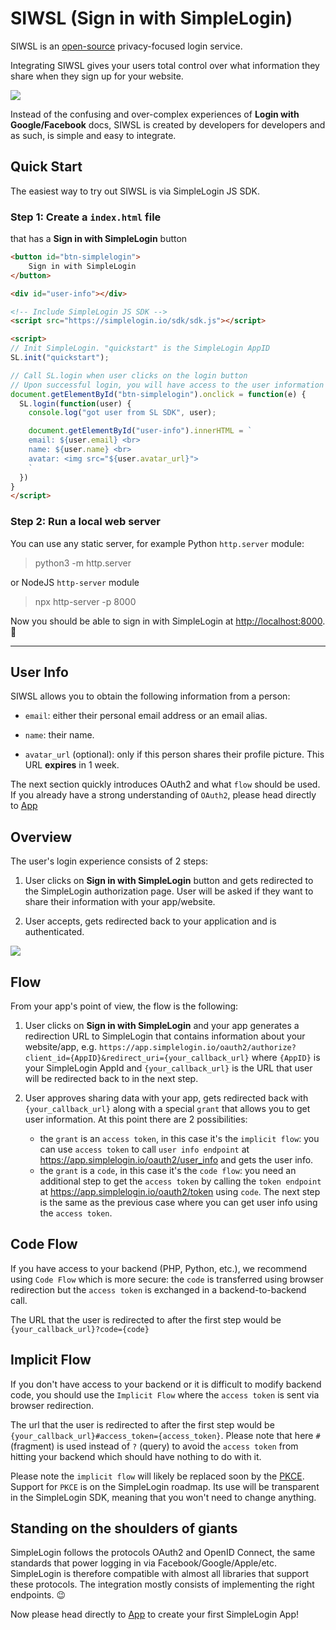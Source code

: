 # SIWSL (Sign in with SimpleLogin)

SIWSL is an [open-source](https://github.com/simple-login/app) privacy-focused login service.

Integrating SIWSL gives your users total control over what information they share when they sign up for your website.

![](./images/siwsl.jpeg)

Instead of the confusing and over-complex experiences of **Login with Google/Facebook** docs, SIWSL is created by developers for developers and as such, is simple and easy to integrate.

## Quick Start

The easiest way to try out SIWSL is via SimpleLogin JS SDK.

### Step 1: Create a `index.html` file

that has a **Sign in with SimpleLogin** button

```html
<button id="btn-simplelogin">
    Sign in with SimpleLogin
</button>

<div id="user-info"></div>

<!-- Include SimpleLogin JS SDK -->
<script src="https://simplelogin.io/sdk/sdk.js"></script>

<script>
// Init SimpleLogin. "quickstart" is the SimpleLogin AppID
SL.init("quickstart");

// Call SL.login when user clicks on the login button
// Upon successful login, you will have access to the user information
document.getElementById("btn-simplelogin").onclick = function(e) {
  SL.login(function(user) {
    console.log("got user from SL SDK", user);

    document.getElementById("user-info").innerHTML = `
    email: ${user.email} <br>
    name: ${user.name} <br>
    avatar: <img src="${user.avatar_url}">
    `
  })
}
</script>
```

### Step 2: Run a local web server

You can use any static server, for example Python `http.server` module:

> python3 -m http.server

or NodeJS `http-server` module

> npx http-server -p 8000

Now you should be able to sign in with SimpleLogin at [http://localhost:8000](http://localhost:8000). 🎉

---

## User Info

SIWSL allows you to obtain the following information from a person:

- `email`: either their personal email address or an email alias.

- `name`: their name.

- `avatar_url` (optional): only if this person shares their profile picture. This URL **expires** in 1 week.

The next section quickly introduces OAuth2 and what `flow` should be used. If you already have a strong understanding of `OAuth2`, please head directly to [App](../app)

## Overview

The user's login experience consists of 2 steps:

1. User clicks on **Sign in with SimpleLogin** button and gets redirected to the SimpleLogin authorization page. User will be asked if they want to share their information with your app/website.

2. User accepts, gets redirected back to your application and is authenticated.

![](./images/user-flow.png)

## Flow

From your app's point of view, the flow is the following:

1. User clicks on **Sign in with SimpleLogin** and your app generates a redirection URL to SimpleLogin that contains information about your website/app, e.g. `https://app.simplelogin.io/oauth2/authorize?client_id={AppID}&redirect_uri={your_callback_url}`
where `{AppID}` is your SimpleLogin AppId and `{your_callback_url}` is the URL that user will be redirected back to in the next step.

2. User approves sharing data with your app, gets redirected back with `{your_callback_url}` along with a special `grant` that allows you to get user information. At this point there are 2 possibilities:

   * the `grant` is an `access token`, in this case it's the `implicit flow`: you can use `access token` to call `user info endpoint` at https://app.simplelogin.io/oauth2/user_info and gets the user info.
   * the `grant` is a `code`, in this case it's the `code flow`: you need an additional step to get the `access token` by calling the `token endpoint` at https://app.simplelogin.io/oauth2/token using `code`. The next step is the same as the previous case where you can get user info using the `access token`.

## Code Flow

If you have access to your backend (PHP, Python, etc.), we recommend using `Code Flow` which is more secure: the `code` is transferred using browser redirection but the `access token` is exchanged in a backend-to-backend call.

The URL that the user is redirected to after the first step would be `{your_callback_url}?code={code}`

## Implicit Flow

If you don't have access to your backend or it is difficult to modify backend code, you should use the `Implicit Flow` where  the `access token` is sent via browser redirection.

The url that the user is redirected to after the first step would be `{your_callback_url}#access_token={access_token}`. Please note that here `#` (fragment) is used instead of `?` (query) to avoid the `access token` from hitting your backend which should have nothing to do with it.

Please note the `implicit flow` will likely be replaced soon by the [PKCE](https://tools.ietf.org/html/draft-ietf-oauth-security-topics-11#section-2.1.1). Support for `PKCE` is on the SimpleLogin roadmap. Its use will be transparent in the SimpleLogin SDK, meaning that you won't need to change anything.

## Standing on the shoulders of giants

SimpleLogin follows the protocols OAuth2 and OpenID Connect, the same standards that power logging in via Facebook/Google/Apple/etc. SimpleLogin is therefore compatible with almost all libraries that support these protocols. The integration mostly consists of implementing the right endpoints. 😉

Now please head directly to [App](../app) to create your first SimpleLogin App!


